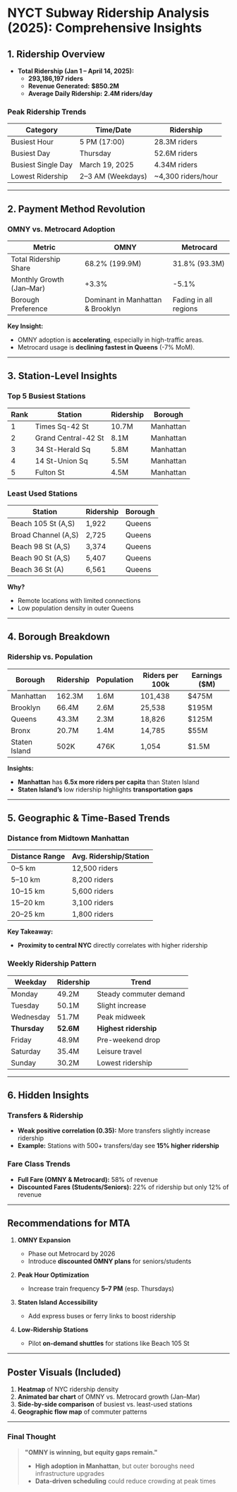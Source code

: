 # **NYCT Subway Ridership Analysis (2025): Comprehensive Insights**

## **1. Ridership Overview**
- **Total Ridership (Jan 1 – April 14, 2025):**  
  - **293,186,197 riders**  
  - **Revenue Generated:** **$850.2M**  
  - **Average Daily Ridership:** **2.4M riders/day**  

### **Peak Ridership Trends**
| **Category**       | **Time/Date**          | **Ridership**       |
|--------------------|------------------------|---------------------|
| Busiest Hour       | 5 PM (17:00)           | 28.3M riders        |
| Busiest Day        | Thursday               | 52.6M riders        |
| Busiest Single Day | March 19, 2025         | 4.34M riders        |
| Lowest Ridership   | 2–3 AM (Weekdays)      | ~4,300 riders/hour  |

---

## **2. Payment Method Revolution**
### **OMNY vs. Metrocard Adoption**
| **Metric**               | **OMNY**       | **Metrocard**  |
|--------------------------|---------------|----------------|
| Total Ridership Share    | 68.2% (199.9M)| 31.8% (93.3M)  |
| Monthly Growth (Jan–Mar) | +3.3%         | -5.1%          |
| Borough Preference       | Dominant in Manhattan & Brooklyn | Fading in all regions |

**Key Insight:**  
- OMNY adoption is **accelerating**, especially in high-traffic areas.  
- Metrocard usage is **declining fastest in Queens** (-7% MoM).  

---

## **3. Station-Level Insights**
### **Top 5 Busiest Stations**
| **Rank** | **Station**           | **Ridership** | **Borough**  |
|----------|-----------------------|---------------|--------------|
| 1        | Times Sq-42 St        | 10.7M         | Manhattan    |
| 2        | Grand Central-42 St   | 8.1M          | Manhattan    |
| 3        | 34 St-Herald Sq       | 5.8M          | Manhattan    |
| 4        | 14 St-Union Sq        | 5.5M          | Manhattan    |
| 5        | Fulton St             | 4.5M          | Manhattan    |

### **Least Used Stations**
| **Station**          | **Ridership** | **Borough** |
|----------------------|---------------|-------------|
| Beach 105 St (A,S)   | 1,922         | Queens      |
| Broad Channel (A,S)  | 2,725         | Queens      |
| Beach 98 St (A,S)    | 3,374         | Queens      |
| Beach 90 St (A,S)    | 5,407         | Queens      |
| Beach 36 St (A)      | 6,561         | Queens      |

**Why?**  
- Remote locations with limited connections  
- Low population density in outer Queens  

---

## **4. Borough Breakdown**
### **Ridership vs. Population**
| **Borough**    | **Ridership** | **Population** | **Riders per 100k** | **Earnings ($M)** |
|----------------|---------------|----------------|----------------------|-------------------|
| Manhattan      | 162.3M        | 1.6M           | 101,438              | $475M             |
| Brooklyn       | 66.4M         | 2.6M           | 25,538               | $195M             |
| Queens         | 43.3M         | 2.3M           | 18,826               | $125M             |
| Bronx          | 20.7M         | 1.4M           | 14,785               | $55M              |
| Staten Island  | 502K          | 476K           | 1,054                | $1.5M             |

**Insights:**  
- **Manhattan** has **6.5x more riders per capita** than Staten Island  
- **Staten Island’s** low ridership highlights **transportation gaps**  

---

## **5. Geographic & Time-Based Trends**
### **Distance from Midtown Manhattan**
| **Distance Range** | **Avg. Ridership/Station** |
|--------------------|----------------------------|
| 0–5 km             | 12,500 riders              |
| 5–10 km            | 8,200 riders               |
| 10–15 km           | 5,600 riders               |
| 15–20 km           | 3,100 riders               |
| 20–25 km           | 1,800 riders               |

**Key Takeaway:**  
- **Proximity to central NYC** directly correlates with higher ridership  

### **Weekly Ridership Pattern**
| **Weekday**   | **Ridership** | **Trend**               |
|--------------|---------------|-------------------------|
| Monday       | 49.2M         | Steady commuter demand  |
| Tuesday      | 50.1M         | Slight increase         |
| Wednesday    | 51.7M         | Peak midweek            |
| **Thursday** | **52.6M**     | **Highest ridership**   |
| Friday       | 48.9M         | Pre-weekend drop        |
| Saturday     | 35.4M         | Leisure travel          |
| Sunday       | 30.2M         | Lowest ridership        |

---

## **6. Hidden Insights**
### **Transfers & Ridership**
- **Weak positive correlation (0.35):** More transfers slightly increase ridership  
- **Example:** Stations with 500+ transfers/day see **15% higher ridership**  

### **Fare Class Trends**
- **Full Fare (OMNY & Metrocard):** 58% of revenue  
- **Discounted Fares (Students/Seniors):** 22% of ridership but only 12% of revenue  

---

## **Recommendations for MTA**
1. **OMNY Expansion**  
   - Phase out Metrocard by 2026  
   - Introduce **discounted OMNY plans** for seniors/students  

2. **Peak Hour Optimization**  
   - Increase train frequency **5–7 PM** (esp. Thursdays)  

3. **Staten Island Accessibility**  
   - Add express buses or ferry links to boost ridership  

4. **Low-Ridership Stations**  
   - Pilot **on-demand shuttles** for stations like Beach 105 St  

---

## **Poster Visuals (Included)**
1. **Heatmap** of NYC ridership density  
2. **Animated bar chart** of OMNY vs. Metrocard growth (Jan–Mar)  
3. **Side-by-side comparison** of busiest vs. least-used stations  
4. **Geographic flow map** of commuter patterns  

---

### **Final Thought**
> **"OMNY is winning, but equity gaps remain."**  
> - **High adoption in Manhattan**, but outer boroughs need infrastructure upgrades  
> - **Data-driven scheduling** could reduce crowding at peak times  

